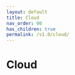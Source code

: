 ```yaml
---
layout: default
title: Cloud
nav_order: 90
has_children: true
permalink: /v1.0/cloud/
---
```


# Cloud
